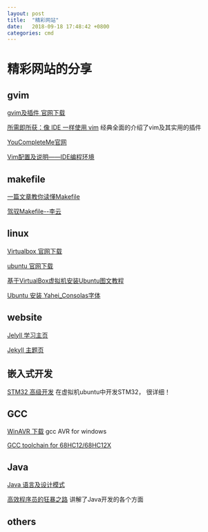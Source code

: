 ```yaml
---
layout: post
title:  "精彩网站"
date:   2018-09-18 17:48:42 +0800
categories: cmd
---
```

# 精彩网站的分享
## gvim
[gvim及插件 官网下载](https://www.vim.org/)

[所需即所获：像 IDE 一样使用 vim](https://github.com/yangyangwithgnu/use_vim_as_ide#2)
经典全面的介绍了vim及其实用的插件

[YouCompleteMe官网](http://valloric.github.io/YouCompleteMe/#full-installation-guide)

[Vim配置及说明——IDE编程环境](http://www.cnblogs.com/zhongcq/p/3642794.html)

## makefile
[一篇文章教你读懂Makefile](http://www.cnblogs.com/hdk1993/p/4918679.html)

[驾驭Makefile--李云](https://wenku.baidu.com/view/19505f7c5acfa1c7aa00cc24.html)

## linux
[Virtualbox 官网下载](https://www.virtualbox.org/)

[ubuntu 官网下载](https://www.ubuntu.com/download/desktop)

[基于VirtualBox虚拟机安装Ubuntu图文教程](https://blog.csdn.net/u012732259/article/details/70172704)

[Ubuntu 安装 Yahei_Consolas字体](https://www.cnblogs.com/jiqing9006/p/9021756.html)

## website
[Jelyll 学习主页](https://jekyllrb.com/)

[Jekyll 主题页](http://jekyllthemes.org/page2/)

## 嵌入式开发
[STM32 高级开发](https://blog.csdn.net/zhengyangliu123/article/list/1)
在虚拟机ubuntu中开发STM32， 很详细！

## GCC
[WinAVR 下载](https://sourceforge.net/projects/winavr/)
gcc AVR for windows

[GCC toolchain for 68HC12/68HC12X](https://stackoverflow.com/questions/6895445/gcc-toolchain-for-68hc12-68hc12x)

## Java
[Java 语言及设计模式](http://www.weixueyuan.net/)

[高效程序员的狂暴之路](https://blog.csdn.net/dc_726/article/details/47427791)
讲解了Java开发的各个方面

## others

